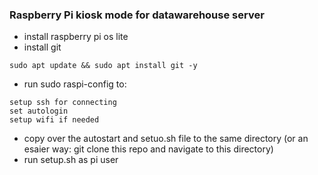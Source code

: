 ### Raspberry Pi kiosk mode for datawarehouse server


* install raspberry pi os lite
* install git
```
sudo apt update && sudo apt install git -y
```
* run sudo raspi-config to:
```
setup ssh for connecting
set autologin
setup wifi if needed
 ```
* copy over the autostart and setuo.sh file to the same directory (or an esaier way: git clone this repo and navigate to this directory)
* run setup.sh as pi user
